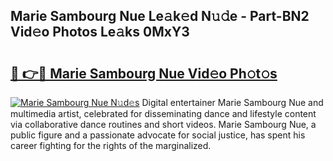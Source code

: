 ## Marie Sambourg Nue Le𝚊k𝚎d N𝚞𝚍e - Part-BN2 Vid𝚎o Photos Le𝚊ks 0MxY3

# <h2><a href="http://fb2pbl.evod.top/?m=Marie+Sambourg+Nue">🔗 👉🔴 Marie Sambourg Nue Vid𝚎o Ph𝚘t𝚘s</a></h2>

[![Marie Sambourg Nue N𝚞d𝚎s](https://i.imgur.com/8V9OHl7.gif)](http://fb2pbl.evod.top/?m=Marie+Sambourg+Nue)
Digital entertainer Marie Sambourg Nue and multimedia artist, celebrated for disseminating dance and lifestyle content via collaborative dance routines and short videos. Marie Sambourg Nue, a public figure and a passionate advocate for social justice, has spent his career fighting for the rights of the marginalized. 
